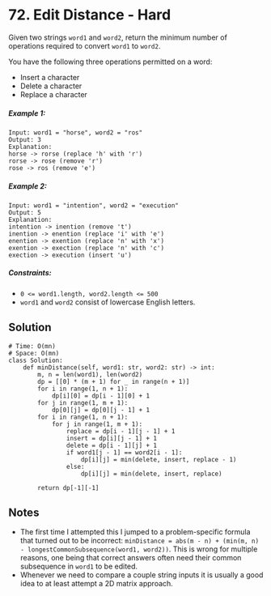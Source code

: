 # 72. Edit Distance - Hard

Given two strings `word1` and `word2`, return the minimum number of operations required to convert `word1` to `word2`.

You have the following three operations permitted on a word:

- Insert a character
- Delete a character
- Replace a character


##### Example 1:

```
Input: word1 = "horse", word2 = "ros"
Output: 3
Explanation: 
horse -> rorse (replace 'h' with 'r')
rorse -> rose (remove 'r')
rose -> ros (remove 'e')
```

##### Example 2:

```
Input: word1 = "intention", word2 = "execution"
Output: 5
Explanation: 
intention -> inention (remove 't')
inention -> enention (replace 'i' with 'e')
enention -> exention (replace 'n' with 'x')
exention -> exection (replace 'n' with 'c')
exection -> execution (insert 'u')
```

##### Constraints:

- `0 <= word1.length, word2.length <= 500`
- `word1` and `word2` consist of lowercase English letters.

## Solution

```
# Time: O(mn)
# Space: O(mn)
class Solution:
    def minDistance(self, word1: str, word2: str) -> int:
        m, n = len(word1), len(word2)
        dp = [[0] * (m + 1) for _ in range(n + 1)]
        for i in range(1, n + 1):
            dp[i][0] = dp[i - 1][0] + 1
        for j in range(1, m + 1):
            dp[0][j] = dp[0][j - 1] + 1
        for i in range(1, n + 1):
            for j in range(1, m + 1):
                replace = dp[i - 1][j - 1] + 1
                insert = dp[i][j - 1] + 1
                delete = dp[i - 1][j] + 1
                if word1[j - 1] == word2[i - 1]:
                    dp[i][j] = min(delete, insert, replace - 1)
                else:
                    dp[i][j] = min(delete, insert, replace)
        
        return dp[-1][-1]
```

## Notes
- The first time I attempted this I jumped to a problem-specific formula that turned out to be incorrect: `minDistance = abs(m - n) + (min(m, n) - longestCommonSubsequence(word1, word2))`. This is wrong for multiple reasons, one being that correct answers often need their common subsequence in `word1` to be edited.
- Whenever we need to compare a couple string inputs it is usually a good idea to at least attempt a 2D matrix approach.